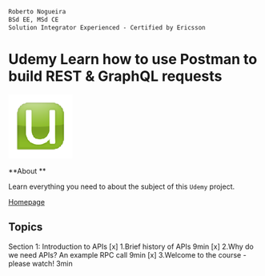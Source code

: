 ```
Roberto Nogueira  
BSd EE, MSd CE
Solution Integrator Experienced - Certified by Ericsson
```
# Udemy Learn how to use Postman to build REST & GraphQL requests

![udemy image](images/udemy.png)

**About **

Learn everything you need to about the subject of this `Udemy` project.

[Homepage](https://justworks.udemy.com/course/api-with-postman-for-absolute-beginners/learn/lecture/18670210#overview)

## Topics
Section 1: Introduction to APIs
[x] 1.Brief history of APIs 9min
[x] 2.Why do we need APIs? An example RPC call 9min
[x] 3.Welcome to the course - please watch! 3min
